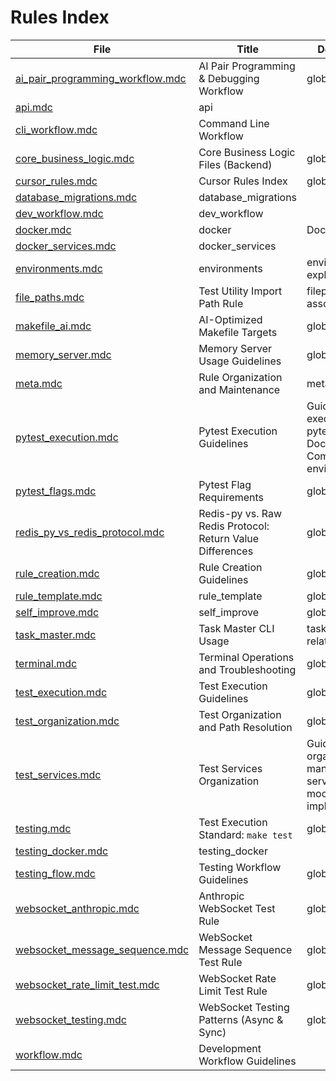 # Rules Index

| File | Title | Description |
|------|-------|-------------|
| [ai_pair_programming_workflow.mdc](../.cursor/rules/ai_pair_programming_workflow.mdc) | AI Pair Programming & Debugging Workflow | globs: |
| [api.mdc](../.cursor/rules/api.mdc) | api |  |
| [cli_workflow.mdc](../.cursor/rules/cli_workflow.mdc) | Command Line Workflow |  |
| [core_business_logic.mdc](../.cursor/rules/core_business_logic.mdc) | Core Business Logic Files (Backend) | globs: |
| [cursor_rules.mdc](../.cursor/rules/cursor_rules.mdc) | Cursor Rules Index | globs: |
| [database_migrations.mdc](../.cursor/rules/database_migrations.mdc) | database_migrations |  |
| [dev_workflow.mdc](../.cursor/rules/dev_workflow.mdc) | dev_workflow |  |
| [docker.mdc](../.cursor/rules/docker.mdc) | docker | Docker related |
| [docker_services.mdc](../.cursor/rules/docker_services.mdc) | docker_services |  |
| [environments.mdc](../.cursor/rules/environments.mdc) | environments | environment explanations |
| [file_paths.mdc](../.cursor/rules/file_paths.mdc) | Test Utility Import Path Rule | filepath associations |
| [makefile_ai.mdc](../.cursor/rules/makefile_ai.mdc) | AI-Optimized Makefile Targets | globs: |
| [memory_server.mdc](../.cursor/rules/memory_server.mdc) | Memory Server Usage Guidelines | globs: |
| [meta.mdc](../.cursor/rules/meta.mdc) | Rule Organization and Maintenance | meta |
| [pytest_execution.mdc](../.cursor/rules/pytest_execution.mdc) | Pytest Execution Guidelines | Guidelines for executing pytest within Docker Compose environment |
| [pytest_flags.mdc](../.cursor/rules/pytest_flags.mdc) | Pytest Flag Requirements | globs: |
| [redis_py_vs_redis_protocol.mdc](../.cursor/rules/redis_py_vs_redis_protocol.mdc) | Redis-py vs. Raw Redis Protocol: Return Value Differences | globs: |
| [rule_creation.mdc](../.cursor/rules/rule_creation.mdc) | Rule Creation Guidelines | globs: |
| [rule_template.mdc](../.cursor/rules/rule_template.mdc) | rule_template | globs: |
| [self_improve.mdc](../.cursor/rules/self_improve.mdc) | self_improve | globs: |
| [task_master.mdc](../.cursor/rules/task_master.mdc) | Task Master CLI Usage | taskmaster related |
| [terminal.mdc](../.cursor/rules/terminal.mdc) | Terminal Operations and Troubleshooting | globs: |
| [test_execution.mdc](../.cursor/rules/test_execution.mdc) | Test Execution Guidelines | globs: |
| [test_organization.mdc](../.cursor/rules/test_organization.mdc) | Test Organization and Path Resolution | globs: |
| [test_services.mdc](../.cursor/rules/test_services.mdc) | Test Services Organization | Guidelines for organizing and managing test services, mocks, and real implementations |
| [testing.mdc](../.cursor/rules/testing.mdc) | Test Execution Standard: `make test` | globs: |
| [testing_docker.mdc](../.cursor/rules/testing_docker.mdc) | testing_docker |  |
| [testing_flow.mdc](../.cursor/rules/testing_flow.mdc) | Testing Workflow Guidelines | globs: |
| [websocket_anthropic.mdc](../.cursor/rules/websocket_anthropic.mdc) | Anthropic WebSocket Test Rule | globs: |
| [websocket_message_sequence.mdc](../.cursor/rules/websocket_message_sequence.mdc) | WebSocket Message Sequence Test Rule | globs: |
| [websocket_rate_limit_test.mdc](../.cursor/rules/websocket_rate_limit_test.mdc) | WebSocket Rate Limit Test Rule | globs: |
| [websocket_testing.mdc](../.cursor/rules/websocket_testing.mdc) | WebSocket Testing Patterns (Async & Sync) | globs: |
| [workflow.mdc](../.cursor/rules/workflow.mdc) | Development Workflow Guidelines |  |